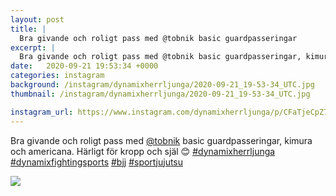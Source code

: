```yaml
---
layout: post
title: |
  Bra givande och roligt pass med @tobnik basic guardpasseringar
excerpt: |
  Bra givande och roligt pass med @tobnik basic guardpasseringar, kimura och americana. Härligt för kropp och själ 😊    
date:   2020-09-21 19:53:34 +0000
categories: instagram
background: /instagram/dynamixherrljunga/2020-09-21_19-53-34_UTC.jpg
thumbnail: /instagram/dynamixherrljunga/2020-09-21_19-53-34_UTC.jpg

instagram_url: https://www.instagram.com/dynamixherrljunga/p/CFaTjeCpZ7y
---
```

Bra givande och roligt pass med [@tobnik](https://www.instagram.com/tobnik/) basic guardpasseringar, kimura och americana. Härligt för kropp och själ 😊 [#dynamixherrljunga](https://www.instagram.com/explore/tags/dynamixherrljunga/) [#dynamixfightingsports](https://www.instagram.com/explore/tags/dynamixfightingsports/) [#bjj](https://www.instagram.com/explore/tags/bjj/) [#sportjujutsu](https://www.instagram.com/explore/tags/sportjujutsu/)



<img src='/www-dynamix-herrljunga/instagram/dynamixherrljunga/2020-09-21_19-53-34_UTC.jpg' class='img-fluid' />
